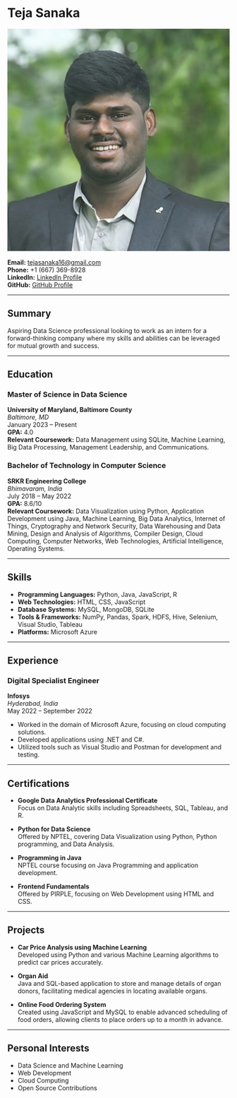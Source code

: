 # Teja Sanaka

![Teja's Headshot](headshot.jpg)

**Email:** tejasanaka16@gmail.com  
**Phone:** +1 (667) 369-8928  
**LinkedIn:** [LinkedIn Profile](#)  
**GitHub:** [GitHub Profile](#)  

---

## Summary

Aspiring Data Science professional looking to work as an intern for a forward-thinking company where my skills and abilities can be leveraged for mutual growth and success.

---

## Education

### Master of Science in Data Science  
**University of Maryland, Baltimore County**  
*Baltimore, MD*  
January 2023 – Present  
**GPA:** 4.0  
**Relevant Coursework:** Data Management using SQLite, Machine Learning, Big Data Processing, Management Leadership, and Communications.

### Bachelor of Technology in Computer Science  
**SRKR Engineering College**  
*Bhimavaram, India*  
July 2018 – May 2022  
**GPA:** 8.6/10  
**Relevant Coursework:** Data Visualization using Python, Application Development using Java, Machine Learning, Big Data Analytics, Internet of Things, Cryptography and Network Security, Data Warehousing and Data Mining, Design and Analysis of Algorithms, Compiler Design, Cloud Computing, Computer Networks, Web Technologies, Artificial Intelligence, Operating Systems.

---

## Skills

- **Programming Languages:** Python, Java, JavaScript, R
- **Web Technologies:** HTML, CSS, JavaScript
- **Database Systems:** MySQL, MongoDB, SQLite
- **Tools & Frameworks:** NumPy, Pandas, Spark, HDFS, Hive, Selenium, Visual Studio, Tableau
- **Platforms:** Microsoft Azure

---

## Experience

### Digital Specialist Engineer  
**Infosys**  
*Hyderabad, India*  
May 2022 – September 2022  
- Worked in the domain of Microsoft Azure, focusing on cloud computing solutions.
- Developed applications using .NET and C#.
- Utilized tools such as Visual Studio and Postman for development and testing.

---

## Certifications

- **Google Data Analytics Professional Certificate**  
  Focus on Data Analytic skills including Spreadsheets, SQL, Tableau, and R.

- **Python for Data Science**  
  Offered by NPTEL, covering Data Visualization using Python, Python programming, and Data Analysis.

- **Programming in Java**  
  NPTEL course focusing on Java Programming and application development.

- **Frontend Fundamentals**  
  Offered by PIRPLE, focusing on Web Development using HTML and CSS.

---

## Projects

- **Car Price Analysis using Machine Learning**  
  Developed using Python and various Machine Learning algorithms to predict car prices accurately.

- **Organ Aid**  
  Java and SQL-based application to store and manage details of organ donors, facilitating medical agencies in locating available organs.

- **Online Food Ordering System**  
  Created using JavaScript and MySQL to enable advanced scheduling of food orders, allowing clients to place orders up to a month in advance.

---

## Personal Interests

- Data Science and Machine Learning
- Web Development
- Cloud Computing
- Open Source Contributions


